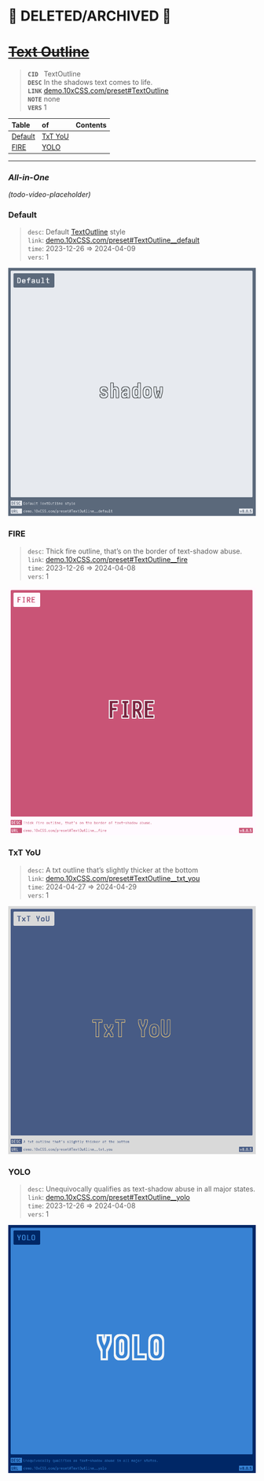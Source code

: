 # 🔴 DELETED/ARCHIVED 🔴 

# ~~[Text Outline](https://v004.10xCSS.com/preset#TextOutline)~~

> __`CID `__  TextOutline <br/>
> __`DESC`__  In the shadows text comes to life. <br/>
> __`LINK`__  [demo.10xCSS.com/preset#TextOutline](https://demo.10xCSS.com/preset#TextOutline) <br/>
> __`NOTE`__  none <br/>
> __`VERS`__  1 <br/>


|Table                |of                   |Contents             |
|:--------------------|:--------------------|:--------------------|
|[Default](#default)  |[TxT YoU](#txt-you)  |                     |
|[FIRE](#fire)        |[YOLO](#yolo)        |                     |
---

### _All-in-One_
_(todo-video-placeholder)_




### Default
> `desc`: Default [TextOutline](https://10xCSS.com/dashboard/presets?cid=TextOutline&uid=TextOutline__default) style <br/>
> `link`: [demo.10xCSS.com/preset#TextOutline__default](https://demo.10xCSS.com/dashboard/presets?cid=TextOutline&uid=TextOutline__default) <br/>
> `time`: 2023-12-26 ⇒ 2024-04-09 <br/>
> `vers`: 1 <br/>

<img src="../assets/TextOutline__default.png" alt="Default TextOutline style" title="Default" width="540" />


### FIRE
> `desc`: Thick fire outline, that’s on the border of text-shadow abuse. <br/>
> `link`: [demo.10xCSS.com/preset#TextOutline__fire](https://demo.10xCSS.com/dashboard/presets?cid=TextOutline&uid=TextOutline__fire) <br/>
> `time`: 2023-12-26 ⇒ 2024-04-08 <br/>
> `vers`: 1 <br/>

<img src="../assets/TextOutline__fire.png" alt="Thick fire outline, that’s on the border of text-shadow abuse." title="FIRE" width="540" />


### TxT YoU
> `desc`: A txt outline that’s slightly thicker at the bottom <br/>
> `link`: [demo.10xCSS.com/preset#TextOutline__txt_you](https://demo.10xCSS.com/dashboard/presets?cid=TextOutline&uid=TextOutline__txt_you) <br/>
> `time`: 2024-04-27 ⇒ 2024-04-29 <br/>
> `vers`: 1 <br/>

<img src="../assets/TextOutline__txt_you.png" alt="A txt outline that’s slightly thicker at the bottom" title="TxT YoU" width="540" />


### YOLO
> `desc`: Unequivocally qualifies as text-shadow abuse in all major states. <br/>
> `link`: [demo.10xCSS.com/preset#TextOutline__yolo](https://demo.10xCSS.com/dashboard/presets?cid=TextOutline&uid=TextOutline__yolo) <br/>
> `time`: 2023-12-26 ⇒ 2024-04-08 <br/>
> `vers`: 1 <br/>

<img src="../assets/TextOutline__yolo.png" alt="Unequivocally qualifies as text-shadow abuse in all major states." title="YOLO" width="540" />
